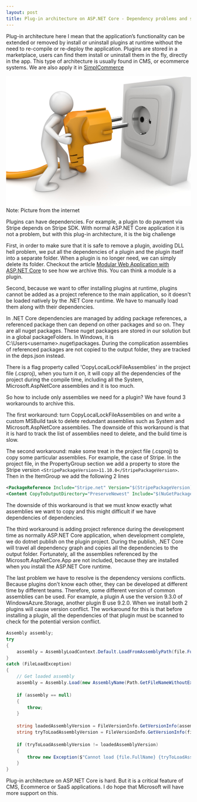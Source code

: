 ```yaml
---
layout: post
title: Plug-in architecture on ASP.NET Core - Dependency problems and solutions
---
```


Plug-in architecture here I mean that the application’s functionality can be extended or removed by install or uninstall plugins at runtime without the need to re-compile or re-deploy the application. Plugins are stored in a marketplace, users can find them install or uninstall them in the fly, directly in the app. This type of architecture is usually found in CMS, or ecommerce systems. We are also apply it in [SimplCommerce](https://github.com/simplcommerce/SimplCommerce)

![Plugin](/images/plugin.png "Plugin")
Note: Picture from the internet

Plugins can have dependencies. For example, a plugin to do payment via Stripe depends on Stripe SDK.  With normal ASP.NET Core application it is not a problem, but with this plug-in architecture, it is the big challenge

First, in order to make sure that it is safe to remove a plugin, avoiding DLL hell problem, we put all the dependencies of a plugin and the plugin itself into a separate folder. When a plugin is no longer need, we can simply delete its folder. Checkout the article [Modular Web Application with ASP.NET Core](https://www.codeproject.com/Articles/1109475/Modular-Web-Application-with-ASP-NET-Core)  to see how we archive this. You can think a module is a plugin.

Second, because we want to offer installing plugins at runtime, plugins cannot be added as a project reference to the main application, so it doesn't be loaded natively by the .NET Core runtime. We have to manually load them along with their dependencies.

In .NET Core dependencies are managed by adding package references, a referenced package then can depend on other packages and so on. They are all nuget packages. These nuget packages are stored in our solution but in a global packageFolders. In Windows, it is C:\Users\<username>\.nuget\packages. During the complication assemblies of referenced packages are not copied to the output folder, they are tracked in the deps.json instead.

There is a flag property called 'CopyLocalLockFileAssemblies' in the project file (.csproj), when you turn it on, it will copy all the dependencies of the project during the compile time, including all the System, Microsoft.AspNetCore assemblies and it is too much.

So how to include only assemblies we need for a plugin? We have found 3 workarounds to archive this.

The first workaround: turn CopyLocalLockFileAssemblies on and write a custom MSBuild task to delete redundant assemblies such as System and Microsoft.AspNetCore assemblies. The downside of this workaround is that it is hard to track the list of assemblies need to delete, and the build time is slow.

The second workaround: make some treat in the project file (.csproj) to copy some particular assemblies. For example, the case of Stripe. In the project file, in the PropertyGroup section we add a property to store the Stripe version `<StripePackageVersion>11.10.0</StripePackageVersion>`. Then in the ItemGroup we add the following 2 lines

```xml
<PackageReference Include="Stripe.net" Version="$(StripePackageVersion)" />
<Content CopyToOutputDirectory="PreserveNewest" Include="$(NuGetPackageRoot)stripe.net\$(StripePackageVersion)\lib\netstandard1.2\*.dll" />
```

The downside of this workaround is that we must know exactly what assemblies we want to copy and this might difficult if we have dependencies of dependencies.

The third workaround is adding project reference during the development time as normally ASP.NET Core application, when development complete, we do dotnet publish on the plugin project. During the publish, .NET Core will travel all dependency graph and copies all the dependencies to the output folder. Fortunately, all the assemblies referenced by the Microsoft.AspNetCore.App are not included, because they are installed when you install the ASP.NET Core runtime.

The last problem we have to resolve is the dependency versions conflicts. Because plugins don’t know each other, they can be developed at different time by different teams. Therefore, some different version of common assemblies can be used. For example, a plugin A use the version 9.3.0 of WindowsAzure.Storage, another plugin B use 9.2.0. When we install both 2 plugins will cause version conflict. The workaround for this is that before installing a plugin, all the dependencies of that plugin must be scanned to check for the potential version conflict.

```csharp
Assembly assembly;
try
{
	assembly = AssemblyLoadContext.Default.LoadFromAssemblyPath(file.FullName);
}
catch (FileLoadException)
{
	// Get loaded assembly
	assembly = Assembly.Load(new AssemblyName(Path.GetFileNameWithoutExtension(file.Name)));

	if (assembly == null)
	{
		throw;
	}

	string loadedAssemblyVersion = FileVersionInfo.GetVersionInfo(assembly.Location).FileVersion;
	string tryToLoadAssemblyVersion = FileVersionInfo.GetVersionInfo(file.FullName).FileVersion;

	if (tryToLoadAssemblyVersion != loadedAssemblyVersion)
	{
		throw new Exception($"Cannot load {file.FullName} {tryToLoadAssemblyVersion} because {assembly.Location} {loadedAssemblyVersion} has been loaded");
	}
}
```

Plug-in architecture on ASP.NET Core is hard. But it is a critical feature of CMS, Ecommerce or SaaS applications. I do hope that Microsoft will have more support on this.
